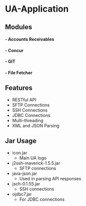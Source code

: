 # UA-Application
## Modules
#### - Accounts Receivables
#### - Concur
#### - GIT
#### - File Fetcher

## Features
- RESTful API
- SFTP Connections
- SSH Connections
- JDBC Connections
- Multi-threading
- XML and JSON Parsing

## Jar Usage
- icon.jar
  - Main UA logo
- j2ssh-maverick-1.5.5.jar
  - SFTP connections
- java-json.jar
  - Used in parsing API responses
- jsch-0.1.55.jar 
  - SSH connections
- ojdbc7.jar
  - For JDBC connections
